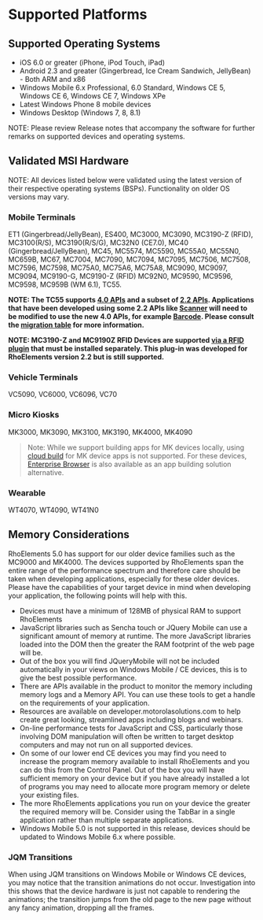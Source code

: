 # Supported Platforms
## Supported Operating Systems
* iOS 6.0 or greater (iPhone, iPod Touch, iPad)
* Android 2.3 and greater (Gingerbread, Ice Cream Sandwich, JellyBean) - Both ARM and x86
* Windows Mobile 6.x Professional, 6.0 Standard, Windows CE 5, Windows CE 6, Windows CE 7, Windows XPe
* Latest Windows Phone 8 mobile devices
* Windows Desktop (Windows 7, 8, 8.1)

NOTE: Please review Release notes that accompany the software for further remarks on supported devices and operating systems.

## Validated MSI Hardware
<a name="_motdevices"></a>
NOTE: All devices listed below were validated using the latest version of their respective operating systems (BSPs). Functionality on older OS versions may vary.

### Mobile Terminals
ET1 (Gingerbread/JellyBean), ES400, MC3000, MC3090, MC3190-Z (RFID), MC3100(R/S), MC3190(R/S/G), MC32N0 (CE7.0), MC40 (Gingerbread/JellyBean), MC45, MC5574, MC5590, MC55A0, MC55N0, MC659B, MC67, MC7004, MC7090, MC7094, MC7095, MC7506, MC7508, MC7596, MC7598, MC75A0, MC75A6, MC75A8, MC9090, MC9097, MC9094, MC9190-G, MC9190-Z (RFID) MC92N0, MC9590, MC9596, MC9598, MC959B (WM 6.1), TC55.

**NOTE: The TC55 supports [4.0 APIs](apiusage#api-migration-table) and a subset of [2.2 APIs](apiusage#using-22-apirsquos). Applications that have been developed using some 2.2 APIs like [Scanner](../../2.2.0/rhoelements/scanner) will need to be modified to use the new 4.0 APIs, for example [Barcode](../api/barcode). Please consult the [migration table](apiusage#api-migration-table) for more information.**

**NOTE: MC3190-Z and MC9190Z RFID Devices are supported [via a RFID plugin](../../2.2.0/rhoelements/rfid) that must be installed separately. This plug-in was developed for RhoElements version 2.2 but is still supported.**

### Vehicle Terminals
VC5090, VC6000, VC6096, VC70

### Micro Kiosks
MK3000, MK3090, MK3100, MK3190, MK4000, MK4090

> Note: While we support building apps for MK devices locally, using [cloud build](../../hosted/guide/remote-build-guide) for MK device apps is not supported. For these devices, [Enterprise Browser](http://goo.gl/V9zMxD) is also available as an app building solution alternative.

### Wearable
WT4070, WT4090, WT41N0

## Memory Considerations
RhoElements 5.0 has support for our older device families such as the MC9000 and MK4000. The devices supported by RhoElements span the entire range of the performance spectrum and therefore care should be taken when developing applications, especially for these older devices. Please have the capabilities of your target device in mind when developing your application, the following points will help with this.

* Devices must have a minimum of 128MB of physical RAM to support RhoElements
* JavaScript libraries such as Sencha touch or JQuery Mobile can use a significant amount of memory at runtime. The more JavaScript libraries loaded into the DOM then the greater the RAM footprint of the web page will be.
* Out of the box you will find JQueryMobile will not be included automatically in your views on Windows Mobile / CE devices, this is to give the best possible performance.
* There are APIs available in the product to monitor the memory including memory logs and a Memory API. You can use these tools to get a handle on the requirements of your application.
* Resources are available on developer.motorolasolutions.com to help create great looking, streamlined apps including blogs and webinars.
* On-line performance tests for JavaScript and CSS, particularly those involving DOM manipulation will often be written to target desktop computers and may not run on all supported devices.
* On some of our lower end CE devices you may find you need to increase the program memory available to install RhoElements and you can do this from the Control Panel. Out of the box you will have sufficient memory on your device but if you have already installed a lot of programs you may need to allocate more program memory or delete your existing files.
* The more RhoElements applications you run on your device the greater the required memory will be. Consider using the TabBar in a single application rather than multiple separate applications.
* Windows Mobile 5.0 is not supported in this release, devices should be updated to Windows Mobile 6.x where possible.

### JQM Transitions
When using JQM transitions on Windows Mobile or Windows CE devices, you may notice that the transition animations do not occur. Investigation into this shows that the device hardware is just not capable to rendering the animations; the transition jumps from the old page to the new page without any fancy animation, dropping all the frames.